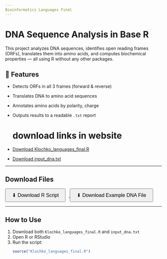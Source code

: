 ```yaml
---
Bioinformatics Languages Final
---
```


# DNA Sequence Analysis in Base R

This project analyzes DNA sequences, identifies open reading frames (ORFs), translates them into amino acids, and computes biochemical properties — all using R without any other packages.

## 🧬 Features

- Detects ORFs in all 3 frames (forward & reverse)
- Translates DNA to amino acid sequences
- Annotates amino acids by polarity, charge
- Outputs results to a readable `.txt` report

  # download links in website
- [Download Klochko_languages_final.R](dna_analysis.R)
- [Download input_dna.txt](input_dna.txt)

---

## Download Files

<a href="Klochko_languages_final.R" download>
  <button style="padding:10px 20px; font-size:16px; margin-right:10px;">⬇ Download R Script</button>
</a>

<a href="input_dna.txt" download>
  <button style="padding:10px 20px; font-size:16px;">⬇ Download Example DNA File</button>
</a>

---

## How to Use

1. Download both `Klochko_languages_final.R` and `input_dna.txt`
2. Open R or RStudio
3. Run the script:
   ```r
   source("Klochko_languages_final.R")
